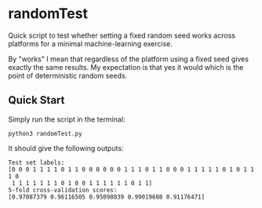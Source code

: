 # randomTest

Quick script to test whether setting a fixed random seed works
across platforms for a minimal machine-learning exercise.

By "works" I mean that regardless of the platform using a fixed
seed gives exactly the same results. My expectation is that yes
it would which is the point of deterministic random seeds.

## Quick Start

Simply run the script in the terminal:

    python3 randomTest.py

It should give the following outputs:

    Test set labels:
    [0 0 0 1 1 1 1 0 1 1 0 0 0 0 0 0 1 1 1 0 1 1 0 0 0 1 1 1 1 1 0 1 0 1 1 1 0
     1 1 1 1 1 1 1 0 1 0 0 1 1 1 1 1 1 0 1 1]
    5-fold cross-validation scores:
    [0.97087379 0.96116505 0.95098039 0.99019608 0.91176471]
